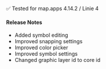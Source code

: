 ✅ Tested for map.apps 4.14.2 / Linie 4

#### Release Notes
- Added symbol editing
- Improved snapping settings
- Improved color picker
- Improved symbol settings
- Changed graphic layer id to core id
